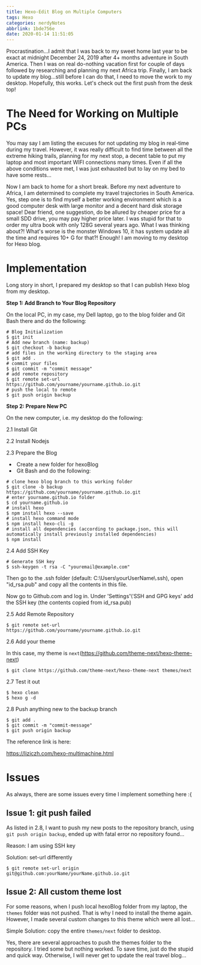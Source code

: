 ```yaml
---
title: Hexo-Edit Blog on Multiple Computers
tags: Hexo
categories: nerdyNotes
abbrlink: 1bde756e
date: 2020-01-14 11:51:05
---
```


Procrastination...I admit that I was back to my sweet home last year to be exact at midnight December 24, 2019 after 4+ months adventure in South America. Then I was on real do-nothing vacation first for couple of days followed by researching and planning my next Africa trip. Finally, I am back to update my blog...still before I can do that, I need to move the work to my desktop. Hopefully, this works. Let's check out the first push from the desk top!

<!-- more -->

# The Need for Working on Multiple PCs

You may say I am listing the excuses for not updating my blog in real-time during my travel. However, it was really difficult to find time between all the extreme hiking trails,  planning for my next stop, a decent table to put my laptop and most important WIFI connections many times.  Even if all the above conditions were met, I was just exhausted but to lay on my bed to have some rests...

Now I am back to home for a short break. Before my next adventure to Africa, I am determined to complete my travel trajectories in South America. Yes, step one is to find myself a better working environment which is a good computer desk with large monitor and a decent hard disk storage space! Dear friend, one suggestion, do be allured by cheaper price for a small SDD drive, you may pay higher price later. I was stupid for that to order my ultra book with only 128G several years ago. What I was thinking about?! What's worse is the monster Windows 10, it has system update all the time and requires 10+ G for that?! Enough! I am moving to my desktop for Hexo blog.

# Implementation 

Long story in short, I prepared my desktop so that I can publish Hexo blog from my desktop. 

**Step 1: Add Branch to Your Blog Repository**  

On the local PC, in my case, my Dell laptop, go to the blog folder and Git Bash there and do the following:

```
# Blog Initialization
$ git init  
# Add new branch (name: backup)
$ git checkout -b backup  
# add files in the working directory to the staging area
$ git add .  
# commit your files
$ git commit -m "commit message"  
# add remote repository
$ git remote set-url https://github.com/yourname/yourname.github.io.git
# push the local to remote
$ git push origin backup
```

**Step 2: Prepare New PC**

On the new computer, i.e. my desktop do the following:

2.1 Install Git

2.2 Install Nodejs

2.3 Prepare the Blog

- ​      Create a new folder for hexoBlog 
- ​      Git Bash and do the following:

```
# clone hexo blog branch to this working folder
$ git clone -b backup https://github.com/yourname/yourname.github.io.git
# enter yourname.github.io folder
$ cd yourname.github.io
# install hexo
$ npm install hexo --save
# install hexo command mode
$ npm install hexo-cli -g
# install all dependencies (according to package.json, this will automatically install previously installed dependencies)
$ npm install
```

2.4 Add SSH Key

```
# Generate SSH key
$ ssh-keygen -t rsa -C "youremail@example.com"
```

Then go to the .ssh folder (default: C:\\Users\\yourUserName\\.ssh), open "id_rsa.pub" and copy all the contents in this file.

Now go to Github.com and log in. Under 'Settings'\\'SSH and GPG keys' add the SSH key (the contents copied from id_rsa.pub)

2.5 Add Remote Repository

```
$ git remote set-url  https://github.com/yourname/yourname.github.io.git
```

2.6 Add your theme

In this case, my theme is `next`(https://github.com/theme-next/hexo-theme-next)

```
$ git clone https://github.com/theme-next/hexo-theme-next themes/next
```

2.7 Test it out

```
$ hexo clean
$ hexo g -d
```

2.8 Push anything new to the backup branch

```
$ git add .
$ git commit -m "commit-message"
$ git push origin backup
```

The reference link is here:

https://liziczh.com/hexo-multimachine.html

# Issues

As always, there are some issues every time I implement something here :{

## Issue 1: git push failed

As listed in 2.8, I want to push my new posts to the repository branch, using `git push origin backup`, ended up with fatal error no repository found...

Reason: I am using SSH key

Solution: set-url differently

```
$ git remote set-url origin git@github.com:yourName/yourName.github.io.git
```

## Issue 2:  All custom theme lost

For some reasons, when I push local hexoBlog folder from my laptop, the `themes` folder was not pushed. That is why I need to install the theme again. However, I made several custom changes to this theme which were all lost...

Simple Solution: copy the entire `themes/next` folder to desktop. 

Yes, there are several approaches to push the themes folder to the repository. I tried some but nothing worked. To save time, just do the stupid and quick way. Otherwise, I will never get to update the real travel blog...

